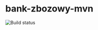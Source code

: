 # bank-zbozowy-mvn
![Build status](https://travis-ci.org/Veltarrox/bank-zbozowy-mvn.svg?branch=main)

